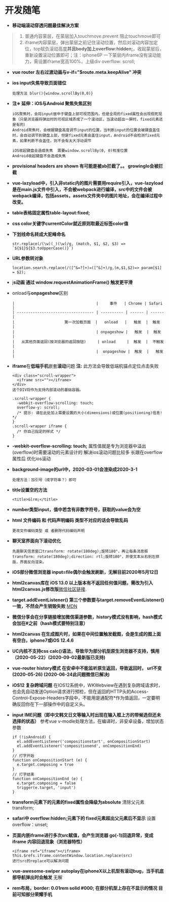 # 开发随笔

- **移动端滚动穿透问题最佳解决方案**

> 1. 普通内容蒙层，在蒙层加入touchmove.prevent 阻止touchmove即可
> 2. iframe内容蒙层，弹出蒙层之前记住滚动位置，然后对滚动内容加定位，top赋负滚动高度**并且body加上overflow:hidden;**，收起蒙层后，重新设置滚动位置即可；注：iphone6P 一下蒙层内iframe没有滚动能力，需设置iframe宽高100%，上级div overflow: scroll;

- **vue router 左右过渡动画与v-if="$route.meta.keepAlive" 冲突**

- **ios input失焦导致页面错位**

      处理方法 blur(){window.scrollBy(0,0)}
      
- **注※ 延伸：iOS与Android 聚焦失焦区别**
      
      iOS聚焦时，会将input居中于键盘上部可视范围内，但是全局的fixed属性会出现假死现象（只是浏览器将弹出时的可视区域弄成了一个滚动区，当滚动超出一屏时，fixed元素还是有的）
      Android聚焦时，会根据键盘高度调节input的位置，当判断input的位置会被键盘盖住时，会自动调节到键盘上部，但是fixed元素会盖住input，Android不会检测fixed元素，如果判断不会盖住，则不会有太大浮动调节
      
      iOS收起键盘会造成失焦  需要window.scrollBy(0, 0)校准位置
      Android收起键盘不会造成失焦 

- **provisional headers are shown 有可能是被ab拦截了。。 growingIo会被拦截**

- **vue-lazyload中，引入非static内的图片需要用require引入，vue-lazyload是在main.js文件中引入，不会被webpack进行编译，src中的文件会被webpack编译，包括assets，assets文件夹中的图片地址，会在编译过程中改变。**

- **table表格固定属性table-layout:fixed;**

- **css color关键字currentColor就近原则取最近标签color值**

- **下划线命名转成大驼峰命名**

      str.replace(/(\w)(_)(\w)/g, (match, $1, $2, $3) => `${$1}${$3.toUpperCase()}`)

- **URL参数转对象**

      location.search.replace(/([^&=?]+)=([^&]+)/g,(m,$1,$2)=> param[$1] = $2);

- j**s动画 通过 window.requestAnimationFrame() 触发更平滑**

- onload与**onpageshow**区别

      |                                    |     事件   | Chrome | Safari |
      | ---------------------------------- | ---------- | ------ | ------ |
      |                      第一次加载页面  |   onload   |   触发  |  触发  |
      |                                    | onpageshow |   触发  |  触发   |
      |   从其他页面返回(按浏览器的返回按钮)     | onload     |  触发  |  不触发  |
      |                                    |  onpageshow |  触发  |   触发  |

- **iframe**在**低端手机**嵌套**滚动**问题 **注:** 此方法会导致低端机锚点定位点击失败

      <div class="scroll-wrapper">
        <iframe src=""></iframe>
      </div>
      这个DIV将作为支持内部滚动的基础容器。
      
      .scroll-wrapper {
        -webkit-overflow-scrolling: touch;
        overflow-y: scroll;
        /* 提示: 请在此处加上需要设置的大小(dimensions)或位置(positioning)信息! */
      }
      .scroll-wrapper iframe {
        /* 你自己指定的样式 */
      }

- **-webkit-overflow-scrolling: touch;** 属性值就是专为浏览器中溢出(overflow)时需要滚动的元素设计的 解决ios滚动问题比较多 长跟在overflow属性后 优化ios滚动


- **background-image的url中，2020-03-01会渲染成2020-3-1**
      
      处理方法：加引号（成字符串？）即可

- **title设置空的方法**

      <title>&lrm;</title>
      
- **number类型input，值中若含有非数字符号，获取的value会为空**

- **html 文件编码 和 代码声明编码 类型不对应的话会导致乱码**

      更改文件编码类型 或 者删除代码编码声明

- **聊天室界面向下滚动优化**

      先是聊天信息窗口transform: rotate(180deg);旋转180°，再让每条消息框transform: rotate(180deg);direction: rtl;旋转180°，并使文本从右到左排版，界面反向渲染。

- **iOS部分微信浏览器 input=file偶尔会触发刷新，无解目前2020年5月12日**

- **html2canvas库在 iOS 13.0 以上版本有不返回任何值问题，需改为引入html2canvas.js修改版**[微信社区链接](https://developers.weixin.qq.com/community/develop/doc/00006eee95488060bb1ac5bd85b000). 

- **target.addEventListener() 第三个参数要与target.removeEventListener()一致，不然会产生销毁失败** [MDN](https://developer.mozilla.org/zh-CN/docs/Web/API/EventTarget/addEventListener)

- **微信分享会在分享链接增加微信渠道参数，history模式没有影响，hash模式会加在#之前（hash模式要特别注意）**

- **html2canvas 在生成图片时，如果在中间位置触发截图，会是生成的图上面有空白，iphone7或iOS 12.4.6**

- **UC内核不支持css calc()语法，导致华为部分机型原生浏览器不支持，慎用（2020-05-22）(2020-09-02最新版已支持)**

- **vue-router history模式 在安卓中不能监听原生返回，导致返回时， url不变(2020-05-26) (2020-06-24此问题微信已解决)**

- **iOS12 复杂跨域问题** 在IOS12系统中，WKWebview在遇到复杂跨域请求时，也会先自动发送Option请求进行预检，但在返回的HTTP头的Access-Control-Expose-Headers字段中，不能用是通配符\*作为值返回，一定要明确反回你在下一部操作中的自定义头。

- **input IME问题（即中文韩文日文等输入时出现在输入框上方的带候选但还未选择的状态）** 参考vue v-modle处理方法，在编译时，非安卓设备，增加状态参数

      if (!isAndroid) {
        el.addEventListener('compositionstart', onCompositionStart)
        el.addEventListener('compositionend', onCompositionEnd)
      }
      // 打字开始
      function onCompositionStart (e) {
        e.target.composing = true
      }
      // 打字结束
      function onCompositionEnd (e) {
        e.target.composing = false
        trigger(e.target, 'input')
      }

- **transform元素下的元素的fixed属性会降级为absolute** 清除父元素transform;

- **safari中 overflow:hidden;元素下的 fixed元素超出父元素后不显示** 设置overflow：unset;

- **页面内嵌iframe进行多次src赋值，会产生浏览器 go(-1)回退异常，变成 iframe 内容回退现象（浏览器特性）**

      <iframe ref="iframe"></iframe>
      this.$refs.iframe.contentWindow.location.replace(src)
      进行src的replace可以解决问题

- **vue-awesome-swiper autoplay在iphoneX以上机型有滚动bug，当手机底部导航弹出时会触发** 无解

- **rem布局，border: 0.01rem solid #000; 在部分机型上存在不显示的情况 目前可知部分荣耀手机**
